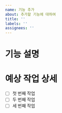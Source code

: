 ```yaml
---
name: 기능 추가
about: 추가할 기능에 대하여
title: ''
labels: ''
assignees: ''
---
```


# 기능 설명

>

# 예상 작업 상세

- [ ] 첫 번째 작업
- [ ] 두 번째 작업
- [ ] 세 번째 작업
